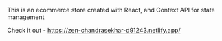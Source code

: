 This is an ecommerce store created with React, and Context API for state management

Check it out - https://zen-chandrasekhar-d91243.netlify.app/
